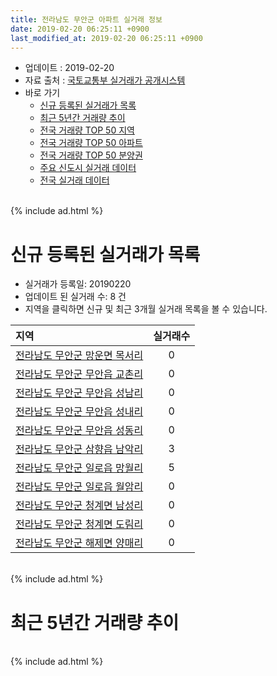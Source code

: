 ```yaml
---
title: 전라남도 무안군 아파트 실거래 정보
date: 2019-02-20 06:25:11 +0900
last_modified_at: 2019-02-20 06:25:11 +0900
---
```


* 업데이트 : 2019-02-20
* 자료 출처 : [국토교통부 실거래가 공개시스템](http://rt.molit.go.kr)
* 바로 가기
    * [신규 등록된 실거래가 목록](#신규-등록된-실거래가-목록)
    * [최근 5년간 거래량 추이](#최근-5년간-거래량-추이)
    * [전국 거래량 TOP 50 지역](https://inasie.github.io/apt-trade-info/최근-3개월-전국에서-가장-거래가-많이-발생한-지역)
    * [전국 거래량 TOP 50 아파트](https://inasie.github.io/apt-trade-info/최근-3개월-전국에서-가장-거래가-많이-발생한-아파트)
    * [전국 거래량 TOP 50 분양권](https://inasie.github.io/apt-trade-info/최근-3개월-전국에서-가장-거래가-많이-발생한-분양권)
    * [주요 신도시 실거래 데이터](https://inasie.github.io/apt-trade-info/주요-신도시)
    * [전국 실거래 데이터](https://inasie.github.io/apt-trade-info/전국)

<br>
{% include ad.html %}
<br>

# 신규 등록된 실거래가 목록
* 실거래가 등록일: 20190220
* 업데이트 된 실거래 수: 8 건
* 지역을 클릭하면 신규 및 최근 3개월 실거래 목록을 볼 수 있습니다.


|지역|실거래수|
|:---|:---:|
|[전라남도 무안군 망운면 목서리](https://inasie.github.io/apt-trade-info/전라남도-무안군-망운면-목서리)|0|
|[전라남도 무안군 무안읍 교촌리](https://inasie.github.io/apt-trade-info/전라남도-무안군-무안읍-교촌리)|0|
|[전라남도 무안군 무안읍 성남리](https://inasie.github.io/apt-trade-info/전라남도-무안군-무안읍-성남리)|0|
|[전라남도 무안군 무안읍 성내리](https://inasie.github.io/apt-trade-info/전라남도-무안군-무안읍-성내리)|0|
|[전라남도 무안군 무안읍 성동리](https://inasie.github.io/apt-trade-info/전라남도-무안군-무안읍-성동리)|0|
|[전라남도 무안군 삼향읍 남악리](https://inasie.github.io/apt-trade-info/전라남도-무안군-삼향읍-남악리)|3|
|[전라남도 무안군 일로읍 망월리](https://inasie.github.io/apt-trade-info/전라남도-무안군-일로읍-망월리)|5|
|[전라남도 무안군 일로읍 월암리](https://inasie.github.io/apt-trade-info/전라남도-무안군-일로읍-월암리)|0|
|[전라남도 무안군 청계면 남성리](https://inasie.github.io/apt-trade-info/전라남도-무안군-청계면-남성리)|0|
|[전라남도 무안군 청계면 도림리](https://inasie.github.io/apt-trade-info/전라남도-무안군-청계면-도림리)|0|
|[전라남도 무안군 해제면 양매리](https://inasie.github.io/apt-trade-info/전라남도-무안군-해제면-양매리)|0|


<br>
{% include ad.html %}
<br>

# 최근 5년간 거래량 추이


<div style="width:100%;">
    <canvas id="deal_progress" height="200"></canvas>
</div>

<script>
new Chart(document.getElementById("deal_progress"), {
    type: 'line',
    data: {
        labels: ['201402','201403','201404','201405','201406','201407','201408','201409','201410','201411','201412','201501','201502','201503','201504','201505','201506','201507','201508','201509','201510','201511','201512','201601','201602','201603','201604','201605','201606','201607','201608','201609','201610','201611','201612','201701','201702','201703','201704','201705','201706','201707','201708','201709','201710','201711','201712','201801','201802','201803','201804','201805','201806','201807','201808','201809','201810','201811','201812','201901','201902'],
        datasets: [{
            label: '매매',
            pointRadius: 1,
            data: [55, 55, 34, 51, 46, 45, 44, 40, 66, 45, 55, 101, 71, 89, 74, 102, 74, 64, 59, 51, 75, 52, 44, 46, 53, 53, 61, 39, 43, 54, 66, 51, 100, 76, 60, 45, 69, 58, 33, 56, 59, 65, 45, 58, 42, 55, 54, 41, 35, 49, 43, 34, 37, 29, 33, 40, 50, 69, 34, 181, 45],
            borderColor: "rgba(255, 201, 14, 1)",
            backgroundColor: "rgba(255, 201, 14, 0.5)",
            fill: false,
            lineTension: 0
        },{
            label: '전월세',
            pointRadius: 1,
            data: [88, 55, 41, 61, 41, 47, 51, 54, 51, 43, 34, 52, 33, 58, 39, 42, 150, 94, 46, 89, 47, 94, 51, 41, 43, 43, 36, 111, 30, 40, 27, 28, 46, 31, 37, 40, 45, 54, 25, 37, 52, 81, 54, 81, 45, 83, 42, 53, 52, 45, 28, 45, 48, 42, 29, 38, 44, 40, 169, 45, 16],
            borderColor: "rgba(0, 141, 185, 1)",
            backgroundColor: "rgba(0, 141, 185, 0.5)",
            fill: false,
            lineTension: 0
        }
        ]
    },
    options: {
        responsive: true,
        title: {
            display: false
        },
        tooltips: {
            mode: 'index',
            intersect: false
        },
        hover: {
            mode: 'nearest',
            intersect: true
        },
        scales: {
            xAxes: [{
                display: true,
                scaleLabel: {
                    display: true,
                    labelString: '년/월'
                }
            }],
            yAxes: [{
                display: true,
                ticks: {
                    suggestedMin: 0,
                },
                scaleLabel: {
                    display: true,
                    labelString: '실거래 수'
                }
            }]
        }
    }
});

</script>


<br>
{% include ad.html %}
<br>

